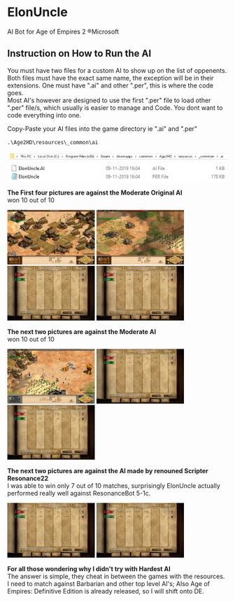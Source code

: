 # ElonUncle  
AI Bot for Age of Empires 2 ®Microsoft

## Instruction on How to Run the AI

You must have two files for a custom AI to show up on the list of oppenents. Both files must have the exact same name, the exception will be in their extensions. One must have ".ai" and other ".per", this is where the code goes.  
Most AI's however are designed to use the first ".per" file to load other ".per" file/s, which usually is easier to manage and Code. You dont want to code everything into one.

Copy-Paste your AI files into the game directory ie ".ai" and ".per"
```
.\Age2HD\resources\_common\ai
```
<img src="https://github.com/ceevaaa/ElonUncle/blob/master/images/directory.PNG" width="600" >  
<img src="https://github.com/ceevaaa/ElonUncle/blob/master/images/thefiles.PNG" width="600">  

**The First four pictures are against the Moderate Original AI**  
won 10 out of 10
<p float="left">
  <img src="https://github.com/ceevaaa/ElonUncle/blob/master/images/IMG1.png" width="200">  
  <img src="https://github.com/ceevaaa/ElonUncle/blob/master/images/IMG2.png" width="200">  
  <img src="https://github.com/ceevaaa/ElonUncle/blob/master/images/IMG3.png" width="200">  
  <img src="https://github.com/ceevaaa/ElonUncle/blob/master/images/IMG4.png" width="200">  
</p>  

**The next two pictures are against the Moderate AI**  
won 10 out of 10
<p float="left">
  <img src="https://github.com/ceevaaa/ElonUncle/blob/master/images/IMG5.png" width="200">  
  <img src="https://github.com/ceevaaa/ElonUncle/blob/master/images/IMG6.png" width="200">  
  <img src="https://github.com/ceevaaa/ElonUncle/blob/master/images/IMG7.png" width="200">
</p>

**The next two pictures are against the AI made by renouned Scripter Resonance22**  
I was able to win only 7 out of 10 matches, surprisingly ElonUncle actually performed really well against ResonanceBot 5-1c.
<p float="left">
  <img src="https://github.com/ceevaaa/ElonUncle/blob/master/images/IMG8.png" width="200">  
  <img src="https://github.com/ceevaaa/ElonUncle/blob/master/images/IMG9.png" width="200">  
</p>

**For all those wondering why I didn't try with Hardest AI**  
The answer is simple, they cheat in between the games with the resources.
I need to match against Barbarian and other top level AI's; Also Age of Empires: Definitive Edition is already released, so I will shift onto DE.
